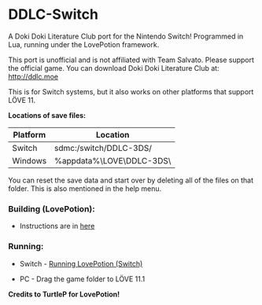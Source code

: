 # DDLC-Switch
A Doki Doki Literature Club port for the Nintendo Switch! Programmed in Lua, running under the LovePotion framework.

This port is unofficial and is not affiliated with Team Salvato. Please support the official game. You can download Doki Doki Literature Club at: http://ddlc.moe

This is for Switch systems, but it also works on other platforms that support LÖVE 11.

**Locations of save files:**

| Platform | Location                            |
|----------|-------------------------------------|
| Switch   | sdmc:/switch/DDLC-3DS/              |
| Windows  | %appdata%\LOVE\DDLC-3DS\            |

You can reset the save data and start over by deleting all of the files on that folder. This is also mentioned in the help menu.

### Building (LovePotion):
- Instructions are in [here](https://github.com/TurtleP/LovePotion/wiki/Packaging-Your-Game)

### Running:
- Switch - [Running LovePotion (Switch)](https://github.com/TurtleP/LovePotion/wiki/Running-(Switch))

- PC - Drag the game folder to LÖVE 11.1

**Credits to TurtleP for LovePotion!**
